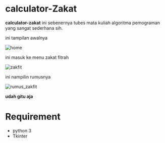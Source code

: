 # calculator-Zakat

**calculator-zakat** ini sebenernya tubes mata kuliah algoritma pemograman yang sangat sederhana sih.

ini tampilan awalnya 

   ![home](https://user-images.githubusercontent.com/89968678/132607751-7a3785cf-93a2-490a-be05-8df4031e3d0f.jpg)

ini masuk ke menu zakat fitrah

   ![zakfit](https://user-images.githubusercontent.com/89968678/132607834-a31c8207-f046-47e5-aaa7-c4a6158c99df.jpg)

ini nampilin rumusnya

   ![rumus_zakfit](https://user-images.githubusercontent.com/89968678/132607894-1bf5e912-3386-4814-8e7f-639893645ba2.jpg)

**udah gitu aja**

# Requirement
* python 3
* Tkinter
